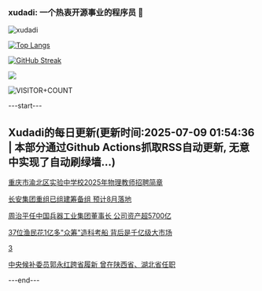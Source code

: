 ### xudadi: 一个热衷开源事业的程序员 👋

![xudadi](https://github-readme-stats-git-masterorgs-github-readme-stats-team.vercel.app/api?username=xudadi)

[![Top Langs](https://github-readme-stats.vercel.app/api/top-langs/?username=xudadi)](https://github.com/anuraghazra/github-readme-stats)

[![GitHub Streak](https://streak-stats.demolab.com?user=xudadi&locale=zh_Hans)](https://git.io/streak-stats)

![](https://raw.githubusercontent.com/xudadi/xudadi/main/assets/github-contribution-grid-snake.svg)

![VISITOR+COUNT](https://komarev.com/ghpvc/?username=xudadi&label=VISITOR+COUNT)


---start---

## Xudadi的每日更新(更新时间:2025-07-09 01:54:36 | 本部分通过Github Actions抓取RSS自动更新, 无意中实现了自动刷绿墙...)

[重庆市渝北区实验中学校2025年物理教师招聘简章](https://www.gongkaoleida.com/article/2498642)

[长安集团重组已组建筹备组 预计8月落地](https://m.163.com/news/article/K3VH2GMN0534A4SC.html)

[周治平任中国兵器工业集团董事长 公司资产超5700亿](https://m.163.com/news/article/K3VGJQVV0512B07B.html)

[37位渔民花1亿多"众筹"造科考船 背后是千亿级大市场](https://m.163.com/news/article/K3VF81J2055040N3.html)

[3](https://m.163.com/touch/news/sub/domestic)

[中央候补委员郭永红跨省履新 曾在陕西省、湖北省任职](https://m.163.com/news/article/K3V56VAU055040N3.html)

---end---
